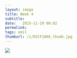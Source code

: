 ```yaml
---
layout: image
title: Week 4
subtitle: 
date:   2015-11-29 00:02
permalink: 
tags: emil
thumburl: /i/DSCF1866_thumb.jpg
---
```

![]({{site.url}}/i/DSCF1866_thumb.jpg)
